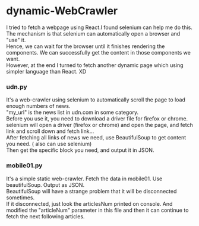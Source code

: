 # dynamic-WebCrawler

I tried to fetch a webpage using React.I found selenium can help me do this.<br>
The mechanism is that selenium can automatically open a browser and "use" it. <br>
Hence, we can wait for the browser until it finishes rendering the components. We can successfully get the content in those components we want. <br>
However, at the end I turned to fetch another dynamic page which using simpler language than React. XD <br>

<h3> udn.py  </h3>
It's a web-crawler using selenium to automatically scroll the page to load enough numbers of news. <br>
"my_url" is the news list in udn.com in some category. <br>
Before you use it, you need to download a driver file for firefox or chrome.  <br>
selenium will open a driver (firefox or chrome) and open the page, and fetch link and scroll down and fetch link...  <br>
After fetching all links of news we need, use BeautifulSoup to get content you need. ( also can use selenium)  <br>
Then get the specific block you need, and output it in JSON. <br>

<h3> mobile01.py </h3>
It's a simple static web-crawler. Fetch the data in mobile01. Use beautifulSoup. Output as JSON. <br>
BeautifulSoup will have a strange problem that it will be disconnected sometimes. <br>
If it disconnected, just look the articlesNum printed on console. And modified the "articleNum" parameter in this file
and then it can continue to fetch the next following articles. <br>
